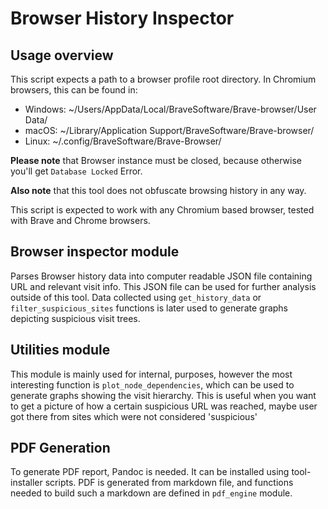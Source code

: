 # Browser History Inspector

## Usage overview

This script expects a path to a browser profile root directory. In Chromium browsers, this can be found in: 

- Windows: ~/Users/AppData/Local/BraveSoftware/Brave-browser/User Data/ 
- macOS: ~/Library/Application Support/BraveSoftware/Brave-browser/ 
- Linux: ~/.config/BraveSoftware/Brave-Browser/

**Please note** that Browser instance must be closed, because otherwise you'll get `Database Locked` Error.

**Also note** that this tool does not obfuscate browsing history in any way.

This script is expected to work with any Chromium based browser, tested with Brave and Chrome browsers.

## Browser inspector module 

Parses Browser history data into computer readable JSON file containing URL and relevant visit info. This JSON file can be used for further analysis outside of this tool. Data collected using `get_history_data` or `filter_suspicious_sites` functions is later used to generate graphs depicting suspicious visit trees.

## Utilities module

This module is mainly used for internal, purposes, however the most interesting function is `plot_node_dependencies`, which can be used to generate graphs showing the visit hierarchy. This is useful when you want to get a picture of how a certain suspicious URL was reached, maybe user got there from sites which were not considered 'suspicious'

## PDF Generation

To generate PDF report, Pandoc is needed. It can be installed using tool-installer scripts. PDF is generated from markdown file, and functions needed to build such a markdown are defined in `pdf_engine` module.